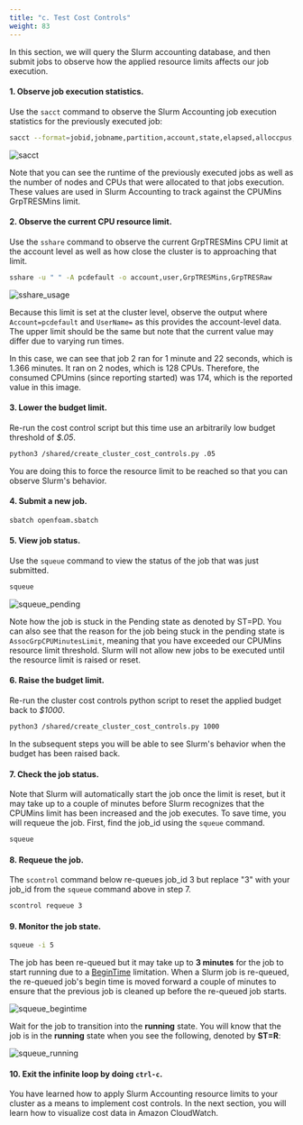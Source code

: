```yaml
---
title: "c. Test Cost Controls"
weight: 83
---
```


In this section, we will query the Slurm accounting database, and then submit jobs to observe how the applied resource limits affects our job execution.

#### 1. Observe job execution statistics.
Use the `sacct` command to observe the Slurm Accounting job execution statistics for the previously executed job:

```bash
sacct --format=jobid,jobname,partition,account,state,elapsed,alloccpus,allocnodes,cputime --allocations --starttime now-2days
```

![sacct](/static/img/04-lab-4/sacct.png)

Note that you can see the runtime of the previously executed jobs as well as the number of nodes and CPUs that were
allocated to that jobs execution. These values are used in Slurm Accounting to track against the CPUMins GrpTRESMins
limit. 

#### 2. Observe the current CPU resource limit.
Use the `sshare` command to observe the current GrpTRESMins CPU limit at the account level as well as how close the cluster is to approaching that limit.

```bash
sshare -u " " -A pcdefault -o account,user,GrpTRESMins,GrpTRESRaw 
```

![sshare_usage](/static/img/04-lab-4/sshare_show_usage.png)

Because this limit is set at the cluster level, observe the output where `Account=pcdefault`
and `UserName=` as this provides the account-level data. The upper limit should be the same but
note that the current value may differ due to varying run times.

In this case, we can see that job 2 ran for 1 minute and 22 seconds, which is 1.366 minutes. It ran on 2 nodes, which is 128 CPUs. Therefore, the consumed CPUmins (since reporting started) was 174, which is the reported value in this image.

#### 3. Lower the budget limit.

Re-run the cost control script but this time use an arbitrarily low budget threshold of *$.05*.

```bash
python3 /shared/create_cluster_cost_controls.py .05
```

You are doing this to force the resource limit to be reached so that you can observe Slurm's behavior.

#### 4. Submit a new job.
 ```bash
sbatch openfoam.sbatch
 ```

#### 5. View job status.
Use the `squeue` command to view the status of the job that was just submitted.
 ```bash
squeue
 ```

![squeue_pending](/static/img/04-lab-4/squeue_pending.png)

Note how the job is stuck in the Pending state as denoted by ST=PD. You can also see that the reason for the job
being stuck in the pending state is `AssocGrpCPUMinutesLimit`, meaning that you have exceeded our CPUMins resource
limit threshold. Slurm will not allow new jobs to be executed until the resource limit is raised or reset.

#### 6. Raise the budget limit.
Re-run the cluster cost controls python script to reset the applied budget back to *$1000*.
```bash
python3 /shared/create_cluster_cost_controls.py 1000
```
In the subsequent steps you will be able to see Slurm's behavior when the budget has been raised back.

#### 7. Check the job status.
Note that Slurm will automatically start the job once the limit is reset, but it may take up to a couple of minutes before Slurm recognizes that the CPUMins limit has been increased and the job
executes. To save time, you will requeue the job. First, find the job_id using the `squeue` command.
 ```bash
squeue
 ```

#### 8. Requeue the job.
The `scontrol` command below re-queues job_id 3 but replace "3" with your job_id from the `squeue` command above in step 7.
```bash
scontrol requeue 3
```

#### 9. Monitor the job state.

```bash
squeue -i 5
```

The job has been re-queued but it may take up to **3 minutes** for the job to start running due to a [BeginTime](https://slurm.schedmd.com/squeue.html#OPT_BeginTime) limitation.
When a Slurm job is re-queued, the re-queued job's begin time is moved forward a couple of minutes to ensure that the previous job is cleaned up before the re-queued job starts.

![squeue_begintime](/static/img/04-lab-4/squeue_begintime.png)

Wait for the job to transition into the **running** state.  You will know that the job is in the **running** state when you see the following, denoted by **ST=R**:

![squeue_running](/static/img/04-lab-4/squeue_running.png)

#### 10. Exit the infinite loop by doing `ctrl-c`.

You have learned how to apply Slurm Accounting resource limits to your cluster as a means to implement cost controls.
In the next section, you will learn how to visualize cost data in Amazon CloudWatch.